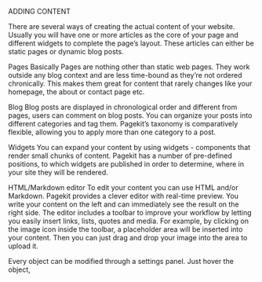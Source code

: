 ADDING CONTENT

There are several ways of creating the actual content of your website. Usually you will have one or more articles as the core of your page and different widgets to complete the page’s layout. These articles can either be static pages or dynamic blog posts.

Pages
Basically Pages are nothing other than static web pages. They work outside any blog context and are less time-bound as they’re not ordered chronically. This makes them great for content that rarely changes like your homepage, the about or contact page etc.

Blog
Blog posts are displayed in chronological order and different from pages, users can comment on blog posts. You can organize your posts into different categories and tag them. Pagekit’s taxonomy is comparatively flexible, allowing you to apply more than one category to a post.

Widgets
You can expand your content by using widgets - components that render small chunks of content. Pagekit has a number of pre-defined positions, to which widgets are published in order to determine, where in your site they will be rendered.

HTML/Markdown editor
To edit your content you can use HTML and/or Markdown. Pagekit provides a clever editor with real-time preview. You write your content on the left and can immediately see the result on the right side.
The editor includes a toolbar to improve your workflow by letting you easily insert links, lists, quotes and media. For example, by clicking on the image icon inside the toolbar, a placeholder area will be inserted into your content. Then you can just drag and drop your image into the area to upload it.

Every object can be modified through a settings panel. Just hover the object,